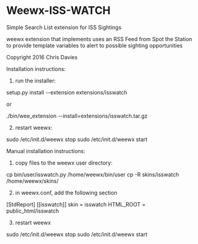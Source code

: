 # Weewx-ISS-WATCH
Simple Search List extension for ISS Sightings

weewx extension that implements uses an RSS Feed from Spot the Station to 
provide template variables to alert to possible sighting opportunities

Copyright 2016 Chris Davies

Installation instructions:

1) run the installer:

setup.py install --extension extensions/isswatch

or

./bin/wee_extension --install=extensions/isswatch.tar.gz

2) restart weewx:

sudo /etc/init.d/weewx stop
sudo /etc/init.d/weewx start

Manual installation instructions:

1) copy files to the weewx user directory:

cp bin/user/isswatch.py /home/weewx/bin/user
cp -R skins/isswatch /home/weewx/skins/

2) in weewx.conf, add the following section 

[StdReport]
	[[isswatch]]
			skin = isswatch
			HTML_ROOT = public_html/isswatch

3) restart weewx

sudo /etc/init.d/weewx stop
sudo /etc/init.d/weewx start

